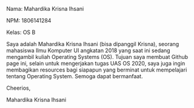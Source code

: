 Nama: Mahardika Krisna Ihsani

NPM: 1806141284

Kelas: OS B

Saya adalah Mahardika Krisna Ihsani (bisa dipanggil Krisna), seorang mahasiswa Ilmu Komputer UI angkatan 2018 yang saat ini sedang mengambil kuliah Operating Systems (OS). Tujuan saya membuat Github page ini, selain untuk mengerjakan tugas UAS OS 2020, saya juga ingin membagikan resources bagi siapapun yang berminat untuk mempelajari tentang Operating System. Semoga dapat bermanfaat. 

Cheerios,

Mahardika Krisna Ihsani

